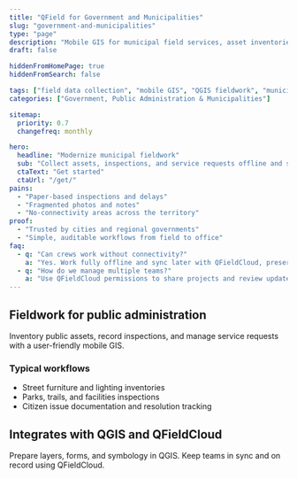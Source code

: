```yaml
---
title: "QField for Government and Municipalities"
slug: "government-and-municipalities"
type: "page"
description: "Mobile GIS for municipal field services, asset inventories, inspections, and citizen services."
draft: false

hiddenFromHomePage: true
hiddenFromSearch: false

tags: ["field data collection", "mobile GIS", "QGIS fieldwork", "municipal GIS", "public services"]
categories: ["Government, Public Administration & Municipalities"]

sitemap:
  priority: 0.7
  changefreq: monthly

hero:
  headline: "Modernize municipal fieldwork"
  sub: "Collect assets, inspections, and service requests offline and sync to QGIS and QFieldCloud."
  ctaText: "Get started"
  ctaUrl: "/get/"
pains:
  - "Paper-based inspections and delays"
  - "Fragmented photos and notes"
  - "No-connectivity areas across the territory"
proof:
  - "Trusted by cities and regional governments"
  - "Simple, auditable workflows from field to office"
faq:
  - q: "Can crews work without connectivity?"
    a: "Yes. Work fully offline and sync later with QFieldCloud, preserving change history."
  - q: "How do we manage multiple teams?"
    a: "Use QFieldCloud permissions to share projects and review updates."
---
```


## Fieldwork for public administration
Inventory public assets, record inspections, and manage service requests with a user-friendly mobile GIS.

### Typical workflows
- Street furniture and lighting inventories  
- Parks, trails, and facilities inspections  
- Citizen issue documentation and resolution tracking

## Integrates with QGIS and QFieldCloud
Prepare layers, forms, and symbology in QGIS. Keep teams in sync and on record using QFieldCloud.
